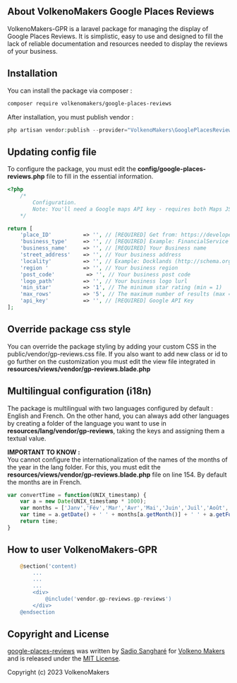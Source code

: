 ## About VolkenoMakers Google Places Reviews
VolkenoMakers-GPR is a laravel package for managing the display of Google Places Reviews. It is simplistic, easy to use and designed to fill the lack of reliable documentation and resources needed to display the reviews of your business.

## Installation

You can install the package via composer :
``` bash
composer require volkenomakers/google-places-reviews
```

After installation, you must publish vendor :
``` php
php artisan vendor:publish --provider="VolkenoMakers\GooglePlacesReviews\GooglePlacesReviewsServiceProvider"
```

## Updating config file 
To configure the package, you must edit the **config/google-places-reviews.php** file to fill in the essential information.
``` php
<?php
    /*
        Configuration.
        Note: You'll need a Google maps API key - requires both Maps JS and Places API services enabled.
    */

return [
    'place_ID'          => '', // [REQUIRED] Get from: https://developers.google.com/maps/documentation/javascript/examples/places-placeid-finder 
    'business_type'     => '', // [REQUIRED] Example: FinancialService (http://schema.org) 
    'business_name'     => '', // [REQUIRED] Your Business name 
    'street_address'    => '', // Your business address
    'locality'          => '', // Example: Docklands (http://schema.org/addressLocality)
    'region '           => '', // Your business region
    'post_code'          => '', // Your business post code
    'logo_path'         => '', // Your business logo lurl
    'min_star'          => '1', // The minimum star rating (min = 1)
    'max_rows'          => '5', // The maximum number of results (max = 5)
    'api_key'           => '', // [REQUIRED] Google API Key
];
```

## Override package css style
You can override the package styling by adding your custom CSS in the public/vendor/gp-reviews.css file.
If you also want to add new class or id to go further on the customization you must edit the view file integrated in **resources/views/vendor/gp-reviews.blade.php**

## Multilingual configuration (i18n)
The package is multilingual with two languages configured by default : English and French. On the other hand, you can always add other languages by creating a folder of the language you want to use in **resources/lang/vendor/gp-reviews**, taking the keys and assigning them a textual value.

**IMPORTANT TO KNOW :** <br>
You cannot configure the internationalization of the names of the months of the year in the lang folder. For this, you must edit the **resources/views/vendor/gp-reviews.blade.php** file on line 154. 
By default the months are in French.

```js
var convertTime = function(UNIX_timestamp) {
    var a = new Date(UNIX_timestamp * 1000);
    var months = ['Janv','Fév','Mar','Avr','Mai','Juin','Juil','Août','Sept','Oct','Nov','Déc']; // You can change this
    var time = a.getDate() + ' ' + months[a.getMonth()] + ' ' + a.getFullYear();
    return time;
}
```

## How to user VolkenoMakers-GPR
```php
    @section('content)
        ...
        ...
        ...
        <div>
            @include('vendor.gp-reviews.gp-reviews')
        </div>
    @endsection
```

## Copyright and License

[google-places-reviews](https://github.com/VolkenoMakers/google-places-reviews)
was written by [Sadio Sangharé](https://github.com/sadiosandev) for [Volkeno Makers](https://volkeno.sn) and is released under the [MIT License](LICENSE.md).

Copyright (c) 2023 VolkenoMakers

